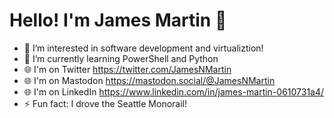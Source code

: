# Hello! I'm James Martin 👋

- 👀 I’m interested in software development and virtualiztion!
- 🌱 I’m currently learning PowerShell and Python
- 🌐 I'm on Twitter https://twitter.com/JamesNMartin
- 🌐 I'm on Mastodon <a rel="me" href="https://mastodon.social/@JamesNMartin">https://mastodon.social/@JamesNMartin</a>
- 🌐 I'm on LinkedIn https://www.linkedin.com/in/james-martin-0610731a4/
- ⚡ Fun fact: I drove the Seattle Monorail!

<!---
JamesNMartin/JamesNMartin is a ✨ special ✨ repository because its `README.md` (this file) appears on your GitHub profile.
You can click the Preview link to take a look at your changes.
--->
